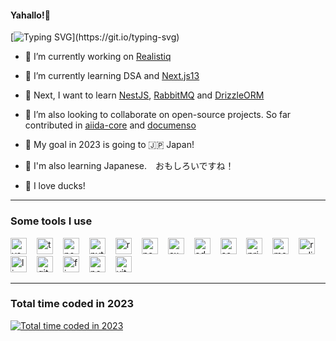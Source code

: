 #### Yahallo!👋

[![Typing SVG](https://readme-typing-svg.herokuapp.com?font=Nunito&pause=1200&color=FFFFFF&width=435&lines=Nice+to+meet+you!!;%E3%82%88%E3%82%8B%E3%81%97%E3%81%8F%E3%81%8A%E3%81%AD%E3%81%8C%E3%81%84%E3%81%97%E3%81%BE%E3%81%99!!)](https://git.io/typing-svg)

- 🔭 I’m currently working on [Realistiq](https://github.com/zahid47/Realistiq)

- 🌱 I’m currently learning DSA and [Next.js13](https://nextjs.org)

- 🎯 Next, I want to learn [NestJS](https://nestjs.com), [RabbitMQ](https://www.rabbitmq.com) and [DrizzleORM](https://github.com/drizzle-team/drizzle-orm)

- 👯 I’m also looking to collaborate on open-source projects. So far contributed in [aiida-core](https://github.com/aiidateam/aiida-core) and [documenso](https://github.com/documenso/documenso)

- 🛬 My goal in 2023 is going to 🇯🇵 Japan!

- 🍣 I'm also learning Japanese.　おもしろいですね！

- 🦆 I love ducks!

---

### Some tools I use

<p>
<img title="vscode" alt="vscode" height="26" width="26" style="padding-right:12px;" src="https://cdn.simpleicons.org/visualstudiocode" />
<img title="typescript" alt="typescript" height="26" width="26" style="padding-right:12px;" src="https://cdn.simpleicons.org/typescript" />
<img title="nodejs" alt="nodejs" height="26" width="26" style="padding-right:12px;" src="https://cdn.simpleicons.org/nodedotjs" />
<img title="python" alt="python" height="26" width="26" style="padding-right:12px;" src="https://cdn.simpleicons.org/python" />
<img title="react" alt="react" height="26" width="26" style="padding-right:12px;" src="https://cdn.simpleicons.org/react" />
<img title="nextjs" alt="nextjs" height="26" width="26" style="padding-right:12px;" src="https://cdn.simpleicons.org/nextdotjs" />
<img title="express" alt="express" height="26" width="26" style="padding-right:12px;" src="https://cdn.simpleicons.org/express" />
<img title="adonisjs" alt="adonisjs" height="26" width="26" style="padding-right:12px;" src="https://cdn.simpleicons.org/adonisjs" />
<img title="socketio" alt="socketio" height="26" width="26" style="padding-right:12px;" src="https://cdn.simpleicons.org/socketdotio" />
<img title="prisma" alt="prisma" height="26" width="26" style="padding-right:12px;" src="https://cdn.simpleicons.org/prisma" />
<img title="mongodb" alt="mongodb" height="26" width="26" style="padding-right:12px;" src="https://cdn.simpleicons.org/mongodb" />
<img title="redis" alt="redis" height="26" width="26" style="padding-right:12px;" src="https://cdn.simpleicons.org/redis" />
<img title="linux" alt="linux" height="26" width="26" style="padding-right:12px;" src="https://cdn.simpleicons.org/linux" />
<img title="git" alt="git" height="26" width="26" style="padding-right:12px;" src="https://cdn.simpleicons.org/git" />
<img title="figma" alt="figma" height="26" width="26" style="padding-right:12px;" src="https://cdn.simpleicons.org/figma" />
<img title="postman" alt="postman" height="26" width="26" style="padding-right:12px;" src="https://cdn.simpleicons.org/postman" />
<img title="vitest" alt="vitest" height="26" width="26" style="padding-right:12px;" src="https://cdn.simpleicons.org/vitest" />
</p>

---

### Total time coded in 2023

<a title="Total time coded in 2023" href="https://wakatime.com/@6055ae70-d556-4248-90b9-efccb7eb9499"><img src="https://wakatime.com/badge/user/6055ae70-d556-4248-90b9-efccb7eb9499.svg?style=for-the-badge" alt="Total time coded in 2023" /></a>
